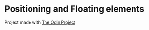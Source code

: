 # Positioning and Floating elements

Project made with [The Odin Project](https://www.theodinproject.com/courses/html-and-css/lessons/positioning-and-floating-elements?ref=lnav)

